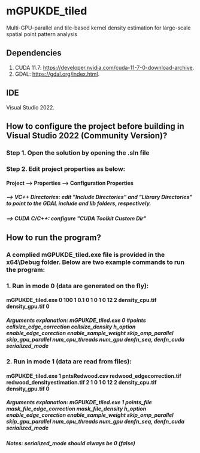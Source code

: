 # mGPUKDE_tiled
Multi-GPU-parallel and tile-based kernel density estimation for large-scale spatial point pattern analysis
## Dependencies
1. CUDA 11.7: https://developer.nvidia.com/cuda-11-7-0-download-archive.
2. GDAL: https://gdal.org/index.html.
## IDE
Visual Studio 2022.
## How to configure the project before building in Visual Studio 2022 (Community Version)?
### Step 1. Open the solution by opening the .sln file
### Step 2. Edit project properties as below:
#### Project --> Properties --> Configuration Properties 
##### --> VC++ Directories: edit "Include Directories" and "Library Directories" to point to the GDAL include and lib folders, respectively.
##### --> CUDA C/C++: configure "CUDA Toolkit Custom Dir"
## How to run the program?
### A complied mGPUKDE_tiled.exe file is provided in the x64\Debug folder. Below are two example commands to run the program:
### 1. Run in mode 0 (data are generated on the fly):
#### mGPUKDE_tiled.exe 0 100 1 0.1 0 1 0 1 0 12 2 density_cpu.tif density_gpu.tif 0
##### Arguments explanation: mGPUKDE_tiled.exe 0 #points cellsize_edge_correction cellsize_density h_option enable_edge_corection enable_sample_weight skip_omp_parallel skip_gpu_parallel num_cpu_threads num_gpu denfn_seq, denfn_cuda serialized_mode
### 2. Run in mode 1 (data are read from files):
#### mGPUKDE_tiled.exe 1 pntsRedwood.csv redwood_edgecorrection.tif redwood_densityestimation.tif 2 1 0 1 0 12 2 density_cpu.tif density_gpu.tif 0
##### Arguments explanation: mGPUKDE_tiled.exe 1 points_file mask_file_edge_correction mask_file_density h_option enable_edge_corection enable_sample_weight skip_omp_parallel skip_gpu_parallel num_cpu_threads num_gpu denfn_seq, denfn_cuda serialized_mode

##### Notes: serialized_mode should always be 0 (false)
